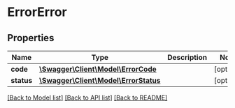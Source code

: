 # ErrorError

## Properties
Name | Type | Description | Notes
------------ | ------------- | ------------- | -------------
**code** | [**\Swagger\Client\Model\ErrorCode**](ErrorCode.md) |  | [optional] 
**status** | [**\Swagger\Client\Model\ErrorStatus**](ErrorStatus.md) |  | [optional] 

[[Back to Model list]](../README.md#documentation-for-models) [[Back to API list]](../README.md#documentation-for-api-endpoints) [[Back to README]](../README.md)


